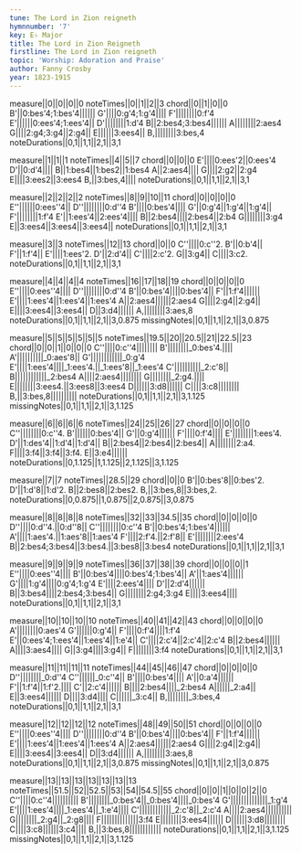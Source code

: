```yaml
---
tune: The Lord in Zion reigneth
hymnnumber: '7'
key: E♭ Major
title: The Lord in Zion Reigneth
firstline: The Lord in Zion reigneth
topic: 'Worship: Adoration and Praise'
author: Fanny Crosby
year: 1823-1915
---
```

measure||0||0||0||0
noteTimes||0||1||2||3
chord||0||1||0||0
B'||0:bes'4;1:bes'4||||||
G'||||0:g'4;1:g'4||||
F'||||||||0:f'4
E'||||||0:ees'4;1:ees'4||
D'||||||||1:d'4
B||2:bes4;3:bes4||||||
A||||||||2:aes4
G||||2:g4;3:g4||2:g4||
E||||||3:ees4||
B,||||||||3:bes,4
noteDurations||0,1||1,1||2,1||3,1

measure||1||1||1
noteTimes||4||5||7
chord||0||0||0
E'||||0:ees'2||0:ees'4
D'||0:d'4||||
B||1:bes4||1:bes2||1:bes4
A||2:aes4||||
G||||2:g2||2:g4
E||||3:ees2||3:ees4
B,||3:bes,4||||
noteDurations||0,1||1,1||2,1||3,1

measure||2||2||2||2
noteTimes||8||9||10||11
chord||0||0||0||0
E''||||||0:ees''4||
D''||||||||0:d''4
B'||||0:bes'4||||
G'||0:g'4||1:g'4||1:g'4||
F'||||||||1:f'4
E'||1:ees'4||2:ees'4||||
B||2:bes4||||2:bes4||2:b4
G||||||||3:g4
E||3:ees4||3:ees4||3:ees4||
noteDurations||0,1||1,1||2,1||3,1

measure||3||3
noteTimes||12||13
chord||0||0
C''||||0:c''2.
B'||0:b'4||
F'||1:f'4||
E'||||1:ees'2.
D'||2:d'4||
C'||||2:c'2.
G||3:g4||
C||||3:c2.
noteDurations||0,1||1,1||2,1||3,1

measure||4||4||4||4
noteTimes||16||17||18||19
chord||0||0||0||0
E''||||0:ees''4||||
D''||||||||0:d''4
B'||0:bes'4||||0:bes'4||
F'||1:f'4||||||
E'||||1:ees'4||1:ees'4||1:ees'4
A||2:aes4||||||2:aes4
G||||2:g4||2:g4||
E||||3:ees4||3:ees4||
D||3:d4||||||
A,||||||||3:aes,8
noteDurations||0,1||1,1||2,1||3,0.875
missingNotes||0,1||1,1||2,1||3,0.875

measure||5||5||5||5||5||5
noteTimes||19.5||20||20.5||21||22.5||23
chord||0||0||1||0||0||0
C''||||0:c''4||||||||
B'||||||||_0:bes'4.||||
A'||||||||||_0:aes'8||
G'||||||||||||_0:g'4
E'||||1:ees'4||||_1:ees'4.||_1:ees'8||_1:ees'4
C'||||||||||_2:c'8||
B||||||||||||_2:bes4
A||||2:aes4||||||||
G||||||||_2:g4.||||
E||||||||3:ees4.||3:ees8||3:ees4
D||||||3:d8||||||
C||||3:c8||||||||
B,||3:bes,8||||||||||
noteDurations||0,1||1,1||2,1||3,1.125
missingNotes||0,1||1,1||2,1||3,1.125

measure||6||6||6||6
noteTimes||24||25||26||27
chord||0||0||0||0
C''||||||||0:c''4.
B'||||||0:bes'4||
G'||0:g'4||||||
F'||||0:f'4||||
E'||||||||1:ees'4.
D'||1:des'4||1:d'4||1:d'4||
B||2:bes4||2:bes4||2:bes4||
A||||||||2:a4.
F||||3:f4||3:f4||3:f4.
E||3:e4||||||
noteDurations||0,1.125||1,1.125||2,1.125||3,1.125

measure||7||7
noteTimes||28.5||29
chord||0||0
B'||0:bes'8||0:bes'2.
D'||1:d'8||1:d'2.
B||2:bes8||2:bes2.
B,||3:bes,8||3:bes,2.
noteDurations||0,0.875||1,0.875||2,0.875||3,0.875

measure||8||8||8||8
noteTimes||32||33||34.5||35
chord||0||0||0||0
D''||||0:d''4.||0:d''8||
C''||||||||0:c''4
B'||0:bes'4;1:bes'4||||||
A'||||1:aes'4.||1:aes'8||1:aes'4
F'||||2:f'4.||2:f'8||
E'||||||||2:ees'4
B||2:bes4;3:bes4||3:bes4.||3:bes8||3:bes4
noteDurations||0,1||1,1||2,1||3,1

measure||9||9||9||9
noteTimes||36||37||38||39
chord||0||0||0||1
E''||||0:ees''4||||
B'||0:bes'4||||0:bes'4;1:bes'4||
A'||1:aes'4||||||
G'||||1:g'4||||0:g'4;1:g'4
E'||||2:ees'4||||
D'||2:d'4||||||
B||3:bes4||||2:bes4;3:bes4||
G||||||||2:g4;3:g4
E||||3:ees4||||
noteDurations||0,1||1,1||2,1||3,1

measure||10||10||10||10
noteTimes||40||41||42||43
chord||0||0||0||0
A'||||||||0:aes'4
G'||||||0:g'4||
F'||||0:f'4||||1:f'4
E'||0:ees'4;1:ees'4||1:ees'4||1:e'4||
C'||||2:c'4||2:c'4||2:c'4
B||2:bes4||||||
A||||3:aes4||||
G||3:g4||||3:g4||
F||||||||3:f4
noteDurations||0,1||1,1||2,1||3,1

measure||11||11||11||11
noteTimes||44||45||46||47
chord||0||0||0||0
D''||||||||_0:d''4
C''||||||_0:c''4||
B'||||0:bes'4||||
A'||0:a'4||||||
F'||1:f'4||1:f'2.||||
C'||2:c'4||||||
B||||2:bes4||||_2:bes4
A||||||_2:a4||
E||3:ees4||||||
D||||3:d4||||
C||||||_3:c4||
B,||||||||_3:bes,4
noteDurations||0,1||1,1||2,1||3,1

measure||12||12||12||12
noteTimes||48||49||50||51
chord||0||0||0||0
E''||||0:ees''4||||
D''||||||||0:d''4
B'||0:bes'4||||0:bes'4||
F'||1:f'4||||||
E'||||1:ees'4||1:ees'4||1:ees'4
A||2:aes4||||||2:aes4
G||||2:g4||2:g4||
E||||3:ees4||3:ees4||
D||3:d4||||||
A,||||||||3:aes,8
noteDurations||0,1||1,1||2,1||3,0.875
missingNotes||0,1||1,1||2,1||3,0.875

measure||13||13||13||13||13||13||13
noteTimes||51.5||52||52.5||53||54||54.5||55
chord||0||0||1||0||0||2||0
C''||||0:c''4||||||||||
B'||||||||_0:bes'4||_0:bes'4||||_0:bes'4
G'||||||||||||||_1:g'4
E'||||1:ees'4||||_1:ees'4||_1:e'4||||
C'||||||||||||_2:c'8||_2:c'4
A||||2:aes4||||||||||
G||||||||_2:g4||_2:g8||||
F||||||||||||||3:f4
E||||||||3:ees4||||||
D||||||3:d8||||||||
C||||3:c8||||||3:c4||||
B,||3:bes,8||||||||||||
noteDurations||0,1||1,1||2,1||3,1.125
missingNotes||0,1||1,1||2,1||3,1.125

